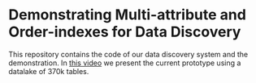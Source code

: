 # Demonstrating Multi-attribute and Order-indexes for Data Discovery

This repository contains the code of our data discovery system and the demonstration.
In [this video](https://youtu.be/jjwsHH-uDiA) we present the current prototype using a datalake of 370k tables.
